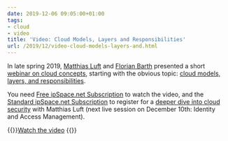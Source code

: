 ```yaml
---
date: 2019-12-06 09:05:00+01:00
tags:
- cloud
- video
title: 'Video: Cloud Models, Layers and Responsibilities'
url: /2019/12/video-cloud-models-layers-and.html
---
```

In late spring 2019, [Matthias Luft](https://www.ipspace.net/Author:Matthias_Luft) and [Florian Barth](https://www.ipspace.net/Author:Florian_Barth) presented a short [webinar on cloud concepts](https://www.ipspace.net/Introduction_to_Cloud_Computing), starting with the obvious topic: [cloud models, layers, and responsibilities](https://my.ipspace.net/bin/get/Cloud101/1%20-%20Cloud%20Models,%20Layers%20and%20Responsibilities.mp4?doccode=Cloud101).

You need [Free ipSpace.net Subscription](https://www.ipspace.net/Subscription/Free) to watch the video, and the [Standard ipSpace.net Subscription](https://www.ipspace.net/Subscription/) to register for a [deeper dive into cloud security](https://www.ipspace.net/Cloud_Security) with Matthias Luft (next live session on December 10th: Identity and Access Management).

{{<jump>}}[Watch the video](https://my.ipspace.net/bin/get/Cloud101/1%20-%20Cloud%20Models,%20Layers%20and%20Responsibilities.mp4?doccode=Cloud101)
{{</jump>}}
